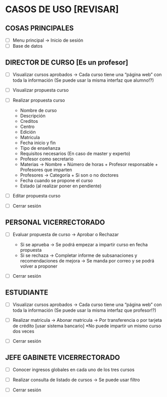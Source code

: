 # CASOS DE USO [REVISAR]

## COSAS PRINCIPALES
- [ ] Menu principal -> Inicio de sesión
- [ ] Base de datos

## DIRECTOR DE CURSO [Es un profesor]
- [ ] Visualizar cursos aprobados -> Cada curso tiene una “página web” con toda la información (Se puede usar la misma interfaz que alumno!?)

- [ ] Visualizar propuesta curso

- [ ] Realizar propuesta curso
  -	Nombre de curso
  -	Descripción
  - Creditos
  - Centro
  -	Edición
  - Matricula
  -	Fecha inicio y fin
  -	Tipo de enseñanza
  - Requisitos necesarios (En caso de master y experto)
  -	Profesor como secretario
  -	Materias -> Nombre + Número de horas + Profesor responsable + Profesores que imparten
  -	Profesores -> Categoría + Si son o no doctores
  -	Fecha cuando se propone el curso
  -	Estado (al realizar poner en pendiente)

- [ ] Editar propuesta curso

- [ ] Cerrar sesión

## PERSONAL VICERRECTORADO
- [ ] Evaluar propuesta de curso -> Aprobar o Rechazar
  - Si se aprueba -> Se podrá empezar a impartir curso en fecha propuesta
  - Si se rechaza -> Completar informe de subsanaciones y recomendaciones de mejora -> Se manda por correo y se podrá volver a proponer

- [ ] Cerrar sesión

## ESTUDIANTE
- [ ] Visualizar cursos aprobados -> Cada curso tiene una “página web” con toda la información (Se puede usar la misma interfaz que profesor!?)

- [ ] Realizar matricula -> Abonar matricula -> Por transferencia o por tarjeta de crédito [usar sistema bancario]
*No puede impartir un mismo curso dos veces

- [ ] Cerrar sesión

## JEFE GABINETE VICERRECTORADO
- [ ] Conocer ingresos globales en cada uno de los tres cursos

- [ ] Realizar consulta de listado de cursos -> Se puede usar filtro

- [ ] Cerrar sesión
